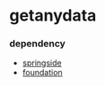 # getanydata

### dependency
 + [springside](https://github.com/hardenCN/springside4)
 + [foundation](http://foundation.zurb.com/docs/)
